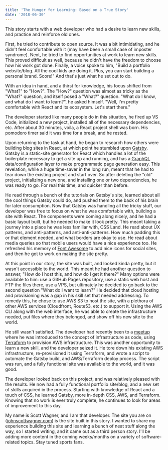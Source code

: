 ```yaml
---
title: 'The Hunger for Learning: Based on a True Story'
date: '2018-06-30'
---
```


This story starts with a web developer who had a desire to learn new skills, and practice and reinforce old ones.

First, he tried to contribute to open source. It was a bit intimidating, and he didn't feel comfortable with it (may have been a small case of imposter syndrome). Next, he tried to find opportunities at work to learn new skills. This proved difficult as well, because he didn't have the freedom to choose how his work got done. Finally, a voice spoke to him, "Build a portfolio website/blog. All the cool kids are doing it. Plus, you can start building a personal brand. Score!" And that's just what he set out to do.

With an idea in hand, and a thirst for knowledge, his focus shifted from "What?" to "How?". The "How?" question was almost as tricky as the "What?" question, and itself posed a "What?" question. "What do I know, and what do I want to learn?", he asked himself. "Well, I'm pretty comfortable with React and its ecosystem. Let's start there."

The developer started like many people do in this situation, he fired up VS Code, initialized a new project, installed all of the necessary dependencies, etc. After about 30 minutes, voila, a React project shell was born. His pomodoro timer said it was time for a break, and he rested.

Upon returning to the task at hand, he began to research how others were building blog sites in React, at which point he stumbled upon [Gatsby](https://www.gatsbyjs.org/). Gatsby is a static-site generator for React which handles a lot of the boilerplate necessary to get a site up and running, and has a [GraphQL](https://graphql.org/) data/configuration layer to make programmatic page generation easy. This revelation, while a huge time-saver in the long run, meant that he had to tear down the existing project and start over. So after deleting the "old" project, initializing a new one, and installing one or two dependencies, he was ready to go. For real this time, and quicker than before.

He read through a bunch of the tutorials on Gatsby's site, learned about all the cool things Gatsby could do, and pushed them to the back of his brain for later consumption. Now that Gatsby was handling all the tricky stuff, our developer was free to focus on what he was comfortable with, building a site with React. The components were coming along nicely, and he had a basic layout built, but he needed to make it look pretty. This meant taking a journey into a place he was less familiar with, CSS Land. He read about UX patterns, and anti-patterns, and anti-anti-patterns. How much padding this or that element needed, and what borders are okay to use. He read about media queries so that mobile users would have a nice experience too. He refreshed his memory of [Font Awesome](https://fontawesome.com/) to add nice icons for social sites, and then he got to work on making the site pretty.

At this point in our story, the site was built, and looked kinda pretty, but it wasn't accessible to the world. This meant he had another question to answer, "How do I host this, and how do I get it there?" Many options were available to him: use a GitHub Pages repository, use a static web host and FTP the files there, use a VPS, but ultimately he decided to go back to the second question "What do I want to learn?" He decided that cloud hosting and provisioning was a gap in his skill set that needed addressing. To remedy this, he chose to use AWS S3 to host the site, with a plethora of other AWS services (Cloudfront, Route53, etc.) to support it. Using the AWS CLI along with the web interface, he was able to create the infrastructure needed, put files where they belonged, and show off his new site to the world.

He still wasn't satisfied. The developer had recently been to a [meetup](https://www.meetup.com/PhillyXP/events/245147441/) where he was introduced to the concept of infrastructure as code, using [Terraform](https://www.terraform.io/) to provision AWS infrastructure. This was another opportunity to learn a new skill, and the developer seized it. He tore down his existing AWS infrastructure, re-provisioned it using Terraform, and wrote a script to automate the Gatsby build, and AWS/Terraform deploy process. The script was run, and a fully functional site was available to the world, and it was good.

The developer looked back on this project, and was relatively pleased with the results. He now had a fully functional portfolio site/blog, and a new set of skills acquired in the process. Starting with knowledge of React and a touch of CSS, he learned Gatsby, more in-depth CSS, AWS, and Terraform. Knowing that no work is ever truly complete, he continues to look for areas of improvement to this day.

My name is Scott Wagner, and I am that developer. The site you are on ([johnscottwagner.com](https://johnscottwagner.com)) is the site built in this story. I wanted to share my experience building this site and learning a bunch of neat stuff along the way, so I started writing, and it came out as a third person story. I'll be adding more content in the coming weeks/months on a variety of software-related topics. Stay tuned sports fans.